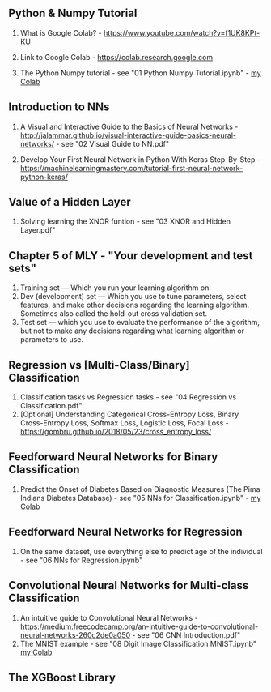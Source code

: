 ## Python & Numpy Tutorial
1. What is Google Colab? - https://www.youtube.com/watch?v=f1UK8KPt-KU

1. Link to Google Colab - https://colab.research.google.com

1. The Python Numpy tutorial - see "01 Python Numpy Tutorial.ipynb" - [my Colab](https://colab.research.google.com/drive/1TOOqWylczZ3V6NkPhWiHmWb4sXbBLagg)

## Introduction to NNs
1. A Visual and Interactive Guide to the Basics of Neural Networks - http://jalammar.github.io/visual-interactive-guide-basics-neural-networks/ - see "02 Visual Guide to NN.pdf"

1. Develop Your First Neural Network in Python With Keras Step-By-Step - https://machinelearningmastery.com/tutorial-first-neural-network-python-keras/

## Value of a Hidden Layer
1. Solving learning the XNOR funtion - see "03 XNOR and Hidden Layer.pdf"

## Chapter 5 of MLY - "Your development and test sets"
1. Training set — Which you run your learning algorithm on.
1. Dev (development) set — Which you use to tune parameters, select features, and make other decisions regarding the learning algorithm. Sometimes also called the hold-out cross validation set.
1. Test set — which you use to evaluate the performance of the algorithm, but not to make
any decisions regarding what learning algorithm or parameters to use.

## Regression vs [Multi-Class/Binary] Classification 
1. Classification tasks vs Regression tasks - see "04 Regression vs Classification.pdf"
1. [Optional] Understanding Categorical Cross-Entropy Loss, Binary Cross-Entropy Loss, Softmax Loss, Logistic Loss, Focal Loss - https://gombru.github.io/2018/05/23/cross_entropy_loss/

## Feedforward Neural Networks for Binary Classification
1. Predict the Onset of Diabetes Based on Diagnostic Measures (The Pima Indians Diabetes Database) - see "05 NNs for Classification.ipynb" - [my Colab](https://colab.research.google.com/drive/1Y8MShp6dyccPUnq0oprLZ6dt2H2umFGx)

## Feedforward Neural Networks for Regression
1. On the same dataset, use everything else to predict age of the individual - see "06 NNs for Regression.ipynb"

## Convolutional Neural Networks for Multi-class Classification
1. An intuitive guide to Convolutional Neural Networks - https://medium.freecodecamp.org/an-intuitive-guide-to-convolutional-neural-networks-260c2de0a050 - see "06 CNN Introduction.pdf"
1. The MNIST example - see "08 Digit Image Classification MNIST.ipynb" [my Colab](https://colab.research.google.com/drive/16t0IYpq3YsGRaWdsd065e6zdRbGqJ0mY)

## The XGBoost Library


